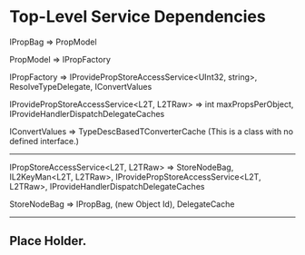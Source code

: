 # Top-Level Service Dependencies

IPropBag => PropModel

PropModel => IPropFactory

IPropFactory => IProvidePropStoreAccessService<UInt32, string>, ResolveTypeDelegate, IConvertValues

IProvidePropStoreAccessService<L2T, L2TRaw> => int maxPropsPerObject, IProvideHandlerDispatchDelegateCaches
 
IConvertValues =>  TypeDescBasedTConverterCache (This is a class with no defined interface.)

-----
IPropStoreAccessService<L2T, L2TRaw> => StoreNodeBag, IL2KeyMan<L2T, L2TRaw>, 
        IProvidePropStoreAccessService<L2T, L2TRaw>, IProvideHandlerDispatchDelegateCaches

StoreNodeBag => IPropBag, (new Object Id), DelegateCache<CallPSParentNodeChangedEventSubDelegate>

-----




## Place Holder.
